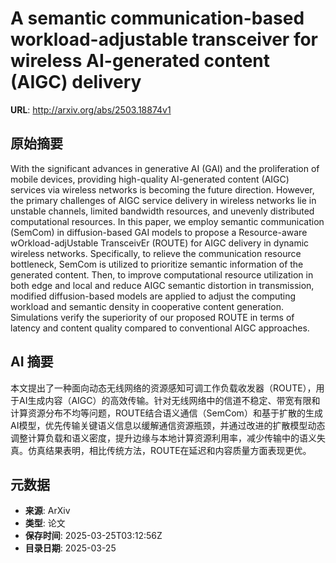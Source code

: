 # A semantic communication-based workload-adjustable transceiver for wireless AI-generated content (AIGC) delivery

**URL**: http://arxiv.org/abs/2503.18874v1

## 原始摘要

With the significant advances in generative AI (GAI) and the proliferation of
mobile devices, providing high-quality AI-generated content (AIGC) services via
wireless networks is becoming the future direction. However, the primary
challenges of AIGC service delivery in wireless networks lie in unstable
channels, limited bandwidth resources, and unevenly distributed computational
resources. In this paper, we employ semantic communication (SemCom) in
diffusion-based GAI models to propose a Resource-aware wOrkload-adjUstable
TransceivEr (ROUTE) for AIGC delivery in dynamic wireless networks.
Specifically, to relieve the communication resource bottleneck, SemCom is
utilized to prioritize semantic information of the generated content. Then, to
improve computational resource utilization in both edge and local and reduce
AIGC semantic distortion in transmission, modified diffusion-based models are
applied to adjust the computing workload and semantic density in cooperative
content generation. Simulations verify the superiority of our proposed ROUTE in
terms of latency and content quality compared to conventional AIGC approaches.


## AI 摘要

本文提出了一种面向动态无线网络的资源感知可调工作负载收发器（ROUTE），用于AI生成内容（AIGC）的高效传输。针对无线网络中的信道不稳定、带宽有限和计算资源分布不均等问题，ROUTE结合语义通信（SemCom）和基于扩散的生成AI模型，优先传输关键语义信息以缓解通信资源瓶颈，并通过改进的扩散模型动态调整计算负载和语义密度，提升边缘与本地计算资源利用率，减少传输中的语义失真。仿真结果表明，相比传统方法，ROUTE在延迟和内容质量方面表现更优。

## 元数据

- **来源**: ArXiv
- **类型**: 论文
- **保存时间**: 2025-03-25T03:12:56Z
- **目录日期**: 2025-03-25
